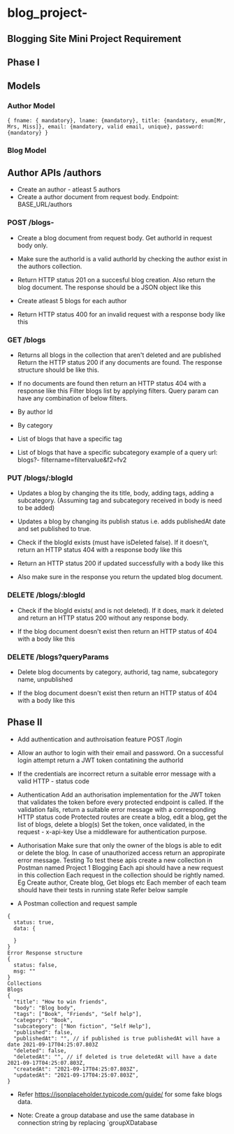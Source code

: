 # blog_project-


## Blogging Site Mini Project Requirement
## Phase I

## Models

### Author Model

``` { fname: { mandatory}, lname: {mandatory}, title: {mandatory, enum[Mr, Mrs, Miss]}, email: {mandatory, valid email, unique}, password: {mandatory} } ```

### Blog Model

## Author APIs /authors
- Create an author - atleast 5 authors
- Create a author document from request body. Endpoint: BASE_URL/authors

### POST /blogs-

- Create a blog document from request body. Get authorId in request body only.

- Make sure the authorId is a valid authorId by checking the author exist in the authors collection.

- Return HTTP status 201 on a succesful blog creation. Also return the blog document. The response should be a JSON object like this

- Create atleast 5 blogs for each author

- Return HTTP status 400 for an invalid request with a response body like this

### GET /blogs

- Returns all blogs in the collection that aren't deleted and are published Return the HTTP status 200 if any documents are found. The response structure should be like this.

- If no documents are found then return an HTTP status 404 with a response like this Filter blogs list by applying filters. Query param can have any combination of below filters.

- By author Id

- By category

- List of blogs that have a specific tag

- List of blogs that have a specific subcategory example of a query url: blogs?- filtername=filtervalue&f2=fv2

### PUT /blogs/:blogId

- Updates a blog by changing the its title, body, adding tags, adding a subcategory. (Assuming tag and subcategory received in body is need to be added)

- Updates a blog by changing its publish status i.e. adds publishedAt date and set published to true.

- Check if the blogId exists (must have isDeleted false). If it doesn't, return an HTTP status 404 with a response body like this

- Return an HTTP status 200 if updated successfully with a body like this

- Also make sure in the response you return the updated blog document.

### DELETE /blogs/:blogId

- Check if the blogId exists( and is not deleted). If it does, mark it deleted and return an HTTP status 200 without any response body.

- If the blog document doesn't exist then return an HTTP status of 404 with a body like this

### DELETE /blogs?queryParams

- Delete blog documents by category, authorid, tag name, subcategory name, unpublished

- If the blog document doesn't exist then return an HTTP status of 404 with a body like this

## Phase II

- Add authentication and authroisation feature POST /login

- Allow an author to login with their email and password. On a successful login attempt return a JWT token contatining the authorId

- If the credentials are incorrect return a suitable error message with a valid HTTP - status code

- Authentication Add an authorisation implementation for the JWT token that validates the token before every protected endpoint is called. If the validation fails, return a suitable error message with a corresponding HTTP status code Protected routes are create a blog, edit a blog, get the list of blogs, delete a blog(s) Set the token, once validated, in the request - x-api-key Use a middleware for authentication purpose.

- Authorisation Make sure that only the owner of the blogs is able to edit or delete the blog. In case of unauthorized access return an appropirate error message. Testing To test these apis create a new collection in Postman named Project 1 Blogging Each api should have a new request in this collection Each request in the collection should be rightly named. Eg Create author, Create blog, Get blogs etc Each member of each team should have their tests in running state Refer below sample

- A Postman collection and request sample

``` Successful Response structure
{
  status: true,
  data: {

  }
}
Error Response structure
{
  status: false,
  msg: ""
}
Collections
Blogs
{
  "title": "How to win friends",
  "body": "Blog body",
  "tags": ["Book", "Friends", "Self help"],
  "category": "Book",
  "subcategory": ["Non fiction", "Self Help"],
  "published": false,
  "publishedAt": "", // if published is true publishedAt will have a date 2021-09-17T04:25:07.803Z
  "deleted": false,
  "deletedAt": "", // if deleted is true deletedAt will have a date 2021-09-17T04:25:07.803Z,
  "createdAt": "2021-09-17T04:25:07.803Z",
  "updatedAt": "2021-09-17T04:25:07.803Z",
}

```

- Refer https://jsonplaceholder.typicode.com/guide/ for some fake blogs data.

- Note: Create a group database and use the same database in connection string by replacing `groupXDatabase